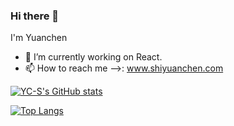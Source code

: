### Hi there 👋

I'm Yuanchen

- 🔭 I’m currently working on React.
- 📫 How to reach me -->: www.shiyuanchen.com

[![YC-S's GitHub stats](https://github-readme-stats.vercel.app/api?username=YC-S&show_icons=true&hide=contribs,issues)](https://github.com/YC-S/github-readme-stats)

[![Top Langs](https://github-readme-stats.vercel.app/api/top-langs/?username=YC-S&hide=html&layout=compact)](https://github.com/YC-S/github-readme-stats)

